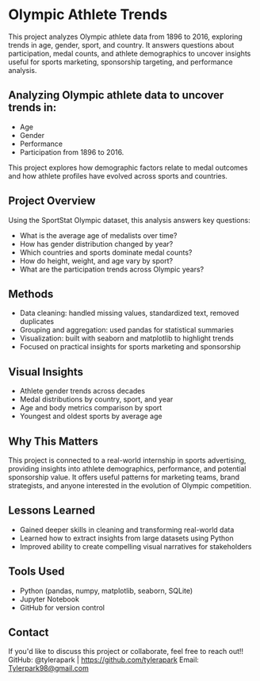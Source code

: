 # Olympic Athlete Trends
This project analyzes Olympic athlete data from 1896 to 2016, exploring trends in age, gender, sport, and country. It answers questions about participation, medal counts, and athlete demographics to uncover insights useful for sports marketing, sponsorship targeting, and performance analysis.


## Analyzing Olympic athlete data to uncover trends in:
- Age
- Gender
- Performance
- Participation from 1896 to 2016.

This project explores how demographic factors relate to medal outcomes and how athlete profiles have evolved across sports and countries.

## Project Overview

Using the SportStat Olympic dataset, this analysis answers key questions:

- What is the average age of medalists over time?
- How has gender distribution changed by year?
- Which countries and sports dominate medal counts?
- How do height, weight, and age vary by sport?
- What are the participation trends across Olympic years?

## Methods

- Data cleaning: handled missing values, standardized text, removed duplicates
- Grouping and aggregation: used pandas for statistical summaries
- Visualization: built with seaborn and matplotlib to highlight trends
- Focused on practical insights for sports marketing and sponsorship

## Visual Insights

- Athlete gender trends across decades
- Medal distributions by country, sport, and year
- Age and body metrics comparison by sport
- Youngest and oldest sports by average age

## Why This Matters

This project is connected to a real-world internship in sports advertising, 
providing insights into athlete demographics, performance, and potential sponsorship value. 
It offers useful patterns for marketing teams, brand strategists, and anyone interested in the evolution of Olympic competition.

## Lessons Learned

- Gained deeper skills in cleaning and transforming real-world data
- Learned how to extract insights from large datasets using Python
- Improved ability to create compelling visual narratives for stakeholders

## Tools Used

- Python (pandas, numpy, matplotlib, seaborn, SQLite)
- Jupyter Notebook
- GitHub for version control

## Contact

If you'd like to discuss this project or collaborate, feel free to reach out!!
GitHub: @tylerapark | https://github.com/tylerapark
Email: Tylerpark98@gmail.com
